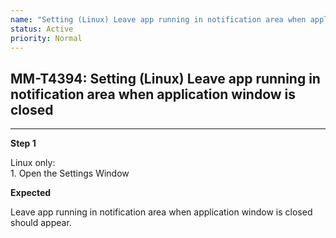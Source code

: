 ```yaml
---
name: "Setting (Linux) Leave app running in notification area when application window is closed"
status: Active
priority: Normal
---
```


## MM-T4394: Setting (Linux) Leave app running in notification area when application window is closed

---

**Step 1**

Linux only:\
1\. Open the Settings Window

**Expected**

Leave app running in notification area when application window is closed should appear.
